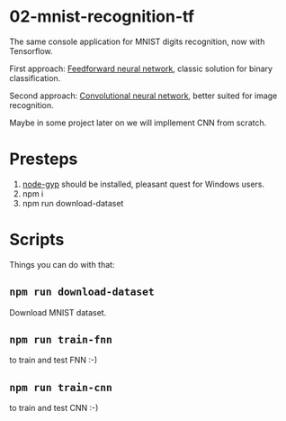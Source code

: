# 02-mnist-recognition-tf
The same console application for MNIST digits recognition, now with Tensorflow.

First approach: [Feedforward neural network](https://en.wikipedia.org/wiki/FNN), classic solution for binary classification.

Second approach: [Convolutional neural network](https://en.wikipedia.org/wiki/Convolutional_neural_network), better suited for image recognition.

Maybe in some project later on we will impllement CNN from scratch.

# Presteps
1. [node-gyp](https://github.com/nodejs/node-gyp) should be installed, pleasant quest for Windows users.
2. npm i
3. npm run download-dataset

# Scripts
Things you can do with that:

## `npm run download-dataset`
Download MNIST dataset.

## `npm run train-fnn`
to train and test FNN :-) 

## `npm run train-cnn`
to train and test CNN :-) 
